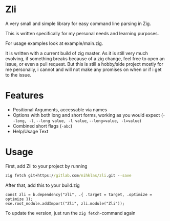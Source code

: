 # Zli

A very small and simple library for easy command line parsing in Zig.

This is written specifically for my personal needs and learning purposes.

For usage examples look at example/main.zig.

It is written with a current build of zig master. As it is still very much evolving, if something breaks because of a zig change,
feel free to open an issue, or even a pull request. But this is still a hobby/side project mostly for me personally, i cannot and
will not make any promises on when or if i get to the issue.

# Features

- Positional Arguments, accessable via names
- Options with both long and short forms, working as you would expect (`--long, -l`, `--long value, -l value`, `--long=value, -l=value`)
- Combined short flags (`-abc`)
- Help/Usage Text

# Usage

First, add Zli to your project by running
```cmd
zig fetch git+https://gitlab.com/nihklas/zli.git --save
```

After that, add this to your build.zig
```zig
const zli = b.dependency("zli", .{ .target = target, .optimize = optimize });
exe.root_module.addImport("Zli", zli.module("Zli"));
```

To update the version, just run the `zig fetch`-command again

